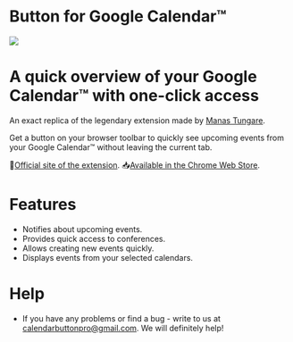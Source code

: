 # Button for Google Calendar™

<img src="https://github.com/calendarbuttonpro/Button-for-Google-Calendar/blob/master/assets/Git%20preview.png" width="auto">
</br>

# A quick overview of your Google Calendar™ with one-click access
An exact replica of the legendary extension made by [Manas Tungare](https://github.com/manastungare).

Get a button on your browser toolbar to quickly see upcoming events from your Google Calendar™ without leaving the current tab.

🏡[Official site of the extension](https://buttonforcalendar.app/). 📥[Available in the Chrome Web Store](https://chrome.google.com/webstore/detail/button-for-google-calenda/lfjnmopldodmmdhddmeacgjnjeakjpki).

# Features
* Notifies about upcoming events.
* Provides quick access to conferences.
* Allows creating new events quickly.
* Displays events from your selected calendars.

# Help
* If you have any problems or find a bug - write to us at calendarbuttonpro@gmail.com. We will definitely help!
